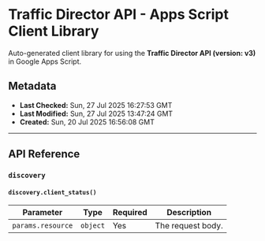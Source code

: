 # Traffic Director API - Apps Script Client Library

Auto-generated client library for using the **Traffic Director API (version: v3)** in Google Apps Script.

## Metadata

- **Last Checked:** Sun, 27 Jul 2025 16:27:53 GMT
- **Last Modified:** Sun, 27 Jul 2025 13:47:24 GMT
- **Created:** Sun, 20 Jul 2025 16:56:08 GMT



---

## API Reference

### `discovery`

#### `discovery.client_status()`
| Parameter | Type | Required | Description |
|---|---|---|---|
| `params.resource` | `object` | Yes | The request body. |